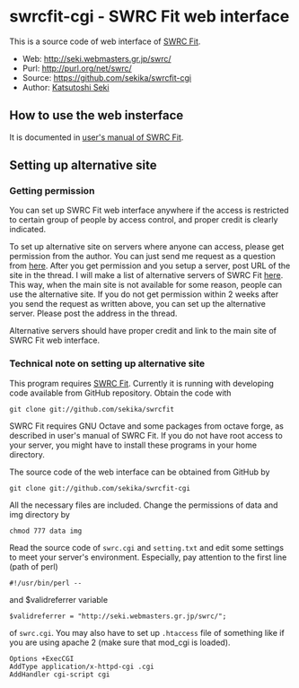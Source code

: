 swrcfit-cgi - SWRC Fit web interface
===========
This is a source code of web interface of [SWRC Fit](http://swrcfit.sourceforge.net/).

* Web: http://seki.webmasters.gr.jp/swrc/
* Purl: http://purl.org/net/swrc/
* Source: https://github.com/sekika/swrcfit-cgi
* Author: [Katsutoshi Seki](http://researchmap.jp/sekik/)

## How to use the web insterface

It is documented in [user's manual of SWRC Fit](https://github.com/sekika/swrcfit/blob/master/README.md#web-interface-of-the-swrc-fit).

## Setting up alternative site

### Getting permission

You can set up SWRC Fit web interface anywhere if the access is restricted to
certain group of people by access control, and proper credit is clearly indicated.

To set up alternative site on servers where anyone can access, please get permission
from the author. You can just send me request as a question from [here](https://github.com/sekika/swrcfit-cgi/issues?q=is%3Aissue+label%3Aquestion).
After you get permission and you setup a server, post URL of the site in the thread.
I will make a list of alternative servers of SWRC Fit [here](http://swrcfit.sourceforge.net/).
This way, when the main site is not available for some reason, people can use the alternative site.
If you do not get permission within 2 weeks after you send the request as written above,
you can set up the alternative server. Please post the address in the thread.

Alternative servers should have proper credit and link to the main site of SWRC Fit web interface.

### Technical note on setting up alternative site

This program requires [SWRC Fit](http://swrcfit.sourceforge.net/).
Currently it is running with developing code available from GitHub repository. Obtain the code with

```
git clone git://github.com/sekika/swrcfit
``` 

SWRC Fit requires GNU Octave and some packages from octave forge, as described in user's manual of SWRC Fit.
If you do not have root access to your server, you might have to install these programs in your
home directory.

The source code of the web interface can be obtained from GitHub by

```
git clone git://github.com/sekika/swrcfit-cgi
``` 

All the necessary files are included. Change the permissions of data and img directory by
```
chmod 777 data img
```
Read the source code of `swrc.cgi` and `setting.txt` and edit some
settings to meet your server's environment. Especially, pay attention to the first line (path of perl)
```
#!/usr/bin/perl --
```
and $validreferrer variable
```
$validreferrer = "http://seki.webmasters.gr.jp/swrc/";
```
of `swrc.cgi`. You may also have to set up `.htaccess` file of something like if you are using apache 2 (make sure that mod_cgi is loaded).

```
Options +ExecCGI
AddType application/x-httpd-cgi .cgi
AddHandler cgi-script cgi
```

